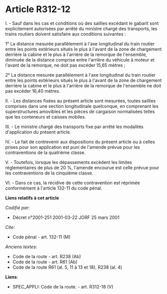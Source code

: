 # Article R312-12

I. - Sauf dans les cas et conditions où des saillies excédant le gabarit sont explicitement autorisées par arrêté du ministre
chargé des transports, les trains routiers doivent satisfaire aux conditions suivantes :

1° La distance mesurée parallèlement à l'axe longitudinal du train routier entre les points extérieurs situés le plus à
l'avant de la zone de chargement derrière la cabine et le plus à l'arrière de la remorque de l'ensemble, diminuée de la
distance comprise entre l'arrière du véhicule à moteur et l'avant de la remorque, ne doit pas excéder 15,65 mètres ;

2° La distance mesurée parallèlement à l'axe longitudinal du train routier entre les points extérieurs situés le plus à
l'avant de la zone de chargement derrière la cabine et le plus à l'arrière de la remorque de l'ensemble ne doit pas excéder
16,40 mètres.

II. - Les distances fixées au présent article sont mesurées, toutes saillies comprises dans une section longitudinale
quelconque, en comprenant les superstructures amovibles et les pièces de cargaison normalisées telles que les conteneurs et
caisses mobiles.

III. - Le ministre chargé des transports fixe par arrêté les modalités d'application du présent article.

IV. - Le fait de contrevenir aux dispositions du présent article ou à celles prises pour son application est puni de l'amende
prévue pour les contraventions de la quatrième classe.

V. - Toutefois, lorsque les dépassements excèdent les limites réglementaires de plus de 20 %, l'amende encourue est celle
prévue pour les contraventions de la cinquième classe.

VI. - Dans ce cas, la récidive de cette contravention est réprimée conformément à l'article 132-11 du code pénal.

**Liens relatifs à cet article**

_Codifié par_:

  - Décret n°2001-251 2001-03-22 JORF 25 mars 2001

_Cite_:

  - Code pénal - art. 132-11 (M)

_Anciens textes_:

  - Code de la route - art. R238 (Ab)
  - Code de la route - art. R61 (Ab)
  - Code de la route R61 (al. 5, 11 à 13 et 18), R238 (al. 4)

**Liens**:

  - SPEC_APPLI: Code de la route. - art. R312-18 (V)
